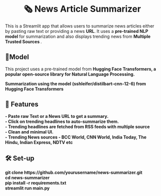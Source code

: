 <h1 text align = center >
🗞️ News Article Summarizer
</h1>
<p1> This is a  Streamlit app  that allows users to summarize news articles either by pasting raw text or providing a news <b>URL</b>. It uses a <b> pre-trained NLP model </b> for summarization and also displays trending news from <b> Multiple Trusted Sources </b> .</p1>
<h2>
   🧠Model 
</h2>
<p>This project uses a pre-trained model from <b> Hugging Face Transformers<b>, a popular open-source library for <b> Natural Language Processing</b>.</p>
<p> Summarization using the  model (sshleifer/distilbart-cnn-12-6) from Hugging Face Transformers <br> </p>

<h2>
   🚀 Features
</h2>
<p>
- Paste raw Text or a News URL to get a summary. <br>
- Click on trending headlines to auto-summarize them. <br>
- Trending headlines are fetched from RSS feeds with multiple source <br>
- Clean and minimal UI.<br>
- Trending News sources - BCC World, CNN World, India Today, The Hindu, Indian Express,  NDTV etc

</p>
<h2>
🛠 Set-up <br>
   </h2>
<p>
git clone https://github.com/yourusername/news-summarizer.git<br>
cd news-summarizer<br>
pip install -r requirements.txt <br>
streamlit run main.py
</p>
